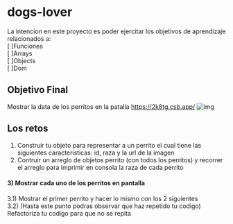 # dogs-lover

La intencion en este proyecto es poder ejercitar los objetivos de aprendizaje relacionados a:  
[ ]Funciones  
[ ]Arrays  
[ ]Objects  
[ ]Dom  

## Objetivo Final

Mostrar la data de los perritos en la patalla  https://2k8tg.csb.app/
![img](https://user-images.githubusercontent.com/6140157/107087130-9b311900-67c0-11eb-8595-c6f73392f531.png)

## Los retos

1) Construir tu objeto para representar a un perrito el cual tiene las siguientes caracteristicas: id, raza y la url de la imagen  
2) Contruir un arreglo de objetos perrito (con todos los perritos) y recorrer el arreglo para imprimir en consola la raza de cada perrito  
#### 3) Mostrar cada uno de los perritos en pantalla  
  3.1) Mostrar el primer perrito y hacer lo mismo con los 2 siguientes   
  3.2) (Hasta este punto podras observar que haz repetido tu codigo) Refactoriza tu codigo para que no se repita 
